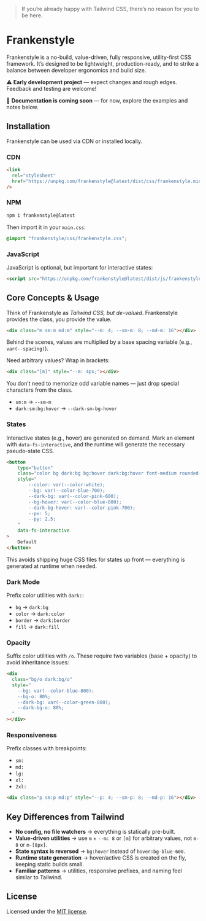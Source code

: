> If you’re already happy with Tailwind CSS, there’s no reason for you to be here.

# Frankenstyle

Frankenstyle is a no-build, value-driven, fully responsive, utility-first CSS framework. It’s designed to be lightweight, production-ready, and to strike a balance between developer ergonomics and build size.

⚠️ **Early development project** — expect changes and rough edges. Feedback and testing are welcome!

📖 **Documentation is coming soon** — for now, explore the examples and notes below.

## Installation

Frankenstyle can be used via CDN or installed locally.

### CDN

```html
<link
  rel="stylesheet"
  href="https://unpkg.com/frankenstyle@latest/dist/css/frankenstyle.min.css"
/>
```

### NPM

```bash
npm i frankenstyle@latest
```

Then import it in your `main.css`:

```css
@import "frankenstyle/css/frankenstyle.css";
```

### JavaScript

JavaScript is optional, but important for interactive states:

```html
<script src="https://unpkg.com/frankenstyle@latest/dist/js/frankenstyle.min.js"></script>
```

## Core Concepts & Usage

Think of Frankenstyle as _Tailwind CSS, but de-valued_. Frankenstyle provides the class, you provide the value.

```html
<div class="m sm:m md:m" style="--m: 4; --sm-m: 8; --md-m: 16"></div>
```

Behind the scenes, values are multiplied by a base spacing variable (e.g., `var(--spacing)`).

Need arbitrary values? Wrap in brackets:

```html
<div class="[m]" style="--m: 4px;"></div>
```

You don’t need to memorize odd variable names — just drop special characters from the class.

- `sm:m` → `--sm-m`
- `dark:sm:bg:hover` → `--dark-sm-bg-hover`

### States

Interactive states (e.g., hover) are generated on demand. Mark an element with `data-fs-interactive`, and the runtime will generate the necessary pseudo-state CSS.

```html
<button
    type="button"
    class="color bg dark:bg bg:hover dark:bg:hover font-medium rounded-lg text-sm px py"
    style="
        --color: var(--color-white);
        --bg: var(--color-blue-700);
        --dark-bg: var(--color-pink-600);
        --bg-hover: var(--color-blue-800);
        --dark-bg-hover: var(--color-pink-700);
        --px: 5;
        --py: 2.5;
    "
    data-fs-interactive
>
    Default
</button>
```

This avoids shipping huge CSS files for states up front — everything is generated at runtime when needed.

### Dark Mode

Prefix color utilities with `dark:`:

- `bg` → `dark:bg`
- `color` → `dark:color`
- `border` → `dark:border`
- `fill` → `dark:fill`

### Opacity

Suffix color utilities with `/o`. These require two variables (base + opacity) to avoid inheritance issues:

```html
<div
  class="bg/o dark:bg/o"
  style="
    --bg: var(--color-blue-800);
    --bg-o: 80%;
    --dark-bg: var(--color-green-800);
    --dark-bg-o: 80%;
  "
></div>
```

### Responsiveness

Prefix classes with breakpoints:

- `sm:`
- `md:`
- `lg:`
- `xl:`
- `2xl:`

```html
<div class="p sm:p md:p" style="--p: 4; --sm-p: 8; --md-p: 16"></div>
```

## Key Differences from Tailwind

- **No config, no file watchers** → everything is statically pre-built.
- **Value-driven utilities** → use `m` + `--m: 8` or `[m]` for arbitrary values, not `m-8` or `m-[8px]`.
- **State syntax is reversed** → `bg:hover` instead of `hover:bg-blue-600`.
- **Runtime state generation** → hover/active CSS is created on the fly, keeping static builds small.
- **Familiar patterns** → utilities, responsive prefixes, and naming feel similar to Tailwind.

## License

Licensed under the [MIT license](https://github.com/franken-ui/ui/blob/master/LICENSE.md).
